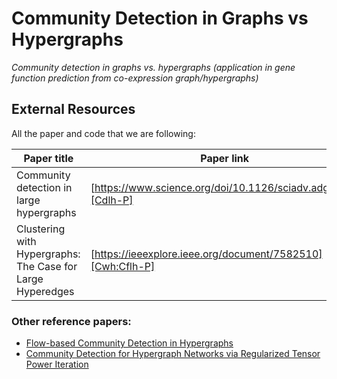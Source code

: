 
# Community Detection in Graphs vs Hypergraphs

_Community detection in graphs vs. hypergraphs (application in gene function prediction from co-expression graph/hypergraphs)_

## External Resources

All the paper and code that we are following:

| Paper title                              | Paper link                                                   | Github/code    |
| ---------------------------------------- | ------------------------------------------------------------ | -------------- |
| Community detection in large hypergraphs | [https://www.science.org/doi/10.1126/sciadv.adg9159][Cdlh-P] | [Code][cdlh-C] |
| Clustering with Hypergraphs: The Case for Large Hyperedges | [https://ieeexplore.ieee.org/document/7582510][Cwh:Cflh-P] |  |

### Other reference papers:

- [Flow-based Community Detection in
  Hypergraphs][Fbcdh-P]
- [Community Detection for Hypergraph Networks via
  Regularized Tensor Power Iteration
  ][Cdhnrtpi-P]

[Cdlh-P]: https://www.science.org/doi/10.1126/sciadv.adg9159
[Cdlh-C]: https://github.com/nickruggeri/Hy-MMSBM
[Fbcdh-P]: https://arxiv.org/pdf/2105.04389.pdf
[Cdhnrtpi-P]: https://arxiv.org/pdf/1909.06503.pdf
[Cwh:Cflh-P]: https://ieeexplore.ieee.org/document/7582510
